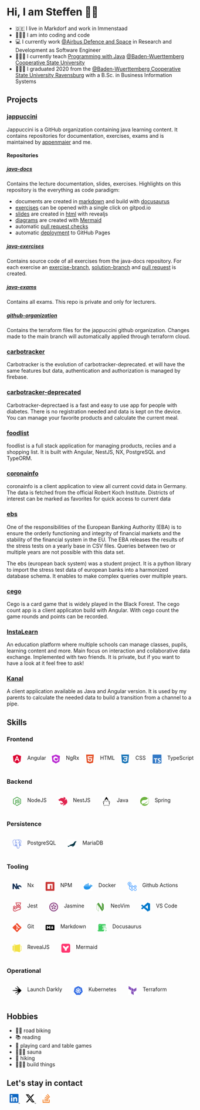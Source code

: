 # Hi, I am Steffen 👱🏼

- 🇩🇪 I live in Markdorf and work in Immenstaad
- 👨🏽‍💻 I am into coding and code
- 💻 I currently work [@Airbus Defence and Space](https://www.airbus.com/en) in Research and Development as Software Engineer
- 👨🏽‍🏫 I currently teach [Programming with Java](https://github.com/jappuccini) [@Baden-Wuerttemberg Cooperative State University](https://www.dhbw.de/english/home)
- 👨🏼‍🎓 I graduated 2020 from the [@Baden-Wuerttemberg Cooperative State University Ravensburg](https://www.ravensburg.dhbw.de/startseite) with a B.Sc. in Business Information Systems

## Projects

### [jappuccini](https://github.com/jappuccini)

Jappuccini is a GitHub organization containing java learning content.
It contains repositories for documentation, exercises, exams and is
maintained by [appenmaier](https://github.com/appenmaier) and me.

#### Repositories

##### [java-docs](https://github.com/jappuccini/java-docs)

Contains the lecture documentation, slides, exercises.
Highlights on this repository is the everything as code paradigm:

- documents are created in [markdown](https://github.com/jappuccini/java-docs/blob/main/docs/additional-material/daniel-java1/cheatsheet.md?plain=1) and build with [docusaurus](https://jappuccini.github.io/java-docs/documentation/java-stream-api)
- [exercises](https://jappuccini.github.io/java-docs/exercises/lambdas/lambdas01) can be opened with a single click on gitpod.io
- [slides](https://jappuccini.github.io/java-docs/slides/steffen/lambda) are created in [html](https://github.com/jappuccini/java-docs/blob/main/src/pages/slides/steffen/lambda.js#L8-L389) with revealjs
- [diagrams](https://jappuccini.github.io/java-docs/exercises/optionals/optionals01/#klassendiagramm) are created with [Mermaid](https://github.com/jappuccini/java-docs/blob/main/docs/exercises/optionals/optionals01.md?plain=1#L14-L37)
- automatic [pull request checks](https://github.com/jappuccini/java-docs/blob/main/.github/workflows/pull_request.yml)
- automatic [deployment](https://github.com/jappuccini/java-docs/blob/main/.github/workflows/docs_deploy.yml) to GitHub Pages

##### [java-exercises](https://github.com/jappuccini/java-exercises)

Contains source code of all exercises from the java-docs repository.
For each exercise an [exercise-branch](https://github.com/jappuccini/java-exercises/tree/exercises/stream-api/01), [solution-branch](https://github.com/jappuccini/java-exercises/tree/solutions/stream-api/01) and [pull request](https://github.com/jappuccini/java-exercises/pull/71/files?diff=split) is created.

##### [java-exams](https://github.com/jappuccini/java-exams)

Contains all exams. This repo is private and only for lecturers.

##### [github-organization](https://github.com/jappuccini/java-exams)

Contains the terraform files for the jappuccini github organization.
Changes made to the main branch will automatically applied through terraform cloud.

### [carbotracker](https://github.com/orgs/bemerkenswert/carbotracker)

Carbotracker is the evolution of carbotracker-deprecated.
et will have the same features but data, authentication and authorization is managed by firebase.

### [carbotracker-deprecated](https://github.com/SteffenLm/carbotracker-deprecated)

Carbotracker-deprectaed is a fast and easy to use app for people with diabetes.
There is no registration needed and data is kept on the device.
You can manage your favorite products and calculate the current meal.

### [foodlist](https://github.com/SteffenLm/foodlist)

foodlist is a full stack application for managing products, reciies and a shopping list.
It is built with Angular, NestJS, NX, PostgreSQL and TypeORM.

### [coronainfo](https://github.com/SteffenLm/CoronaInfo)

coronainfo is a client application to view all current covid data in Germany.
The data is fetched from the official Robert Koch Institute.
Districts of interest can be marked as favorites for quick access to current data

### [ebs](https://github.com/SteffenLm/ebs)

One of the responsibilities of the European Banking Authority (EBA) is to ensure the orderly functioning and integrity of financial markets and the stability of the financial system in the EU.
The EBA releases the results of the stress tests on a yearly base in CSV files.
Queries between two or multiple years are not possible with this data set.

The ebs (european back system) was a student project.
It is a python library to import the stress test data of european banks into a harmonized database schema.
It enables to make complex queries over multiple years.

### [cego](https://github.com/SteffenLm/Cego)

Cego is a card game that is widely played in the Black Forest.
The cego count app is a client applicaton build with Angular.
With cego count the game rounds and points can be recorded.

### [InstaLearn](https://github.com/SteffenLm/InstaLearn)

An education platform where multiple schools can manage classes, pupils, learning content and more.
Main focus on interaction and collaborative data exchange.
Implemented with two friends.
It is private, but if you want to have a look at it feel free to ask!

### [Kanal](https://github.com/SteffenLm/Kanal)

A client application available as Java and Angular version.
It is used by my parents to calculate the needed data to build a transition from a channel to a pipe.

## Skills

### Frontend

<div style="display: flex; flex-direction: row;">
    <div style="display: flex; flex-direction: row; margin: 1rem;">
        <img src="./img/angular.svg" width="24"/>
        <span style="margin-left: 1rem;";>
          Angular
        </span>
    </div>
    <div style="display: flex; flex-direction: row; margin: 1rem">
        <img src="./img/ngrx.svg" width="24"/>
        <span style="margin-left: 1rem;";>
          NgRx
        </span>
    </div>
    <div style="display: flex; flex-direction: row; margin: 1rem">
        <img src="./img/html.svg" width="24"/>
        <span style="margin-left: 1rem;";>
          HTML
        </span>
    </div>
    <div style="display: flex; flex-direction: row; margin: 1rem">
        <img src="./img/css.svg" width="24"/>
        <span style="margin-left: 1rem;";>
          CSS
        </span>
    </div>
    <div style="display: flex; flex-direction: row; margin: 1rem">
        <img src="./img/typescript.svg" width="24"/>
        <span style="margin-left: 1rem;";>
          TypeScript
        </span>
    </div>
</div>

### Backend

<div style="display: flex; flex-direction: row;">
    <div style="display: flex; flex-direction: row; margin: 1rem;">
        <img src="./img/nodejs.svg" width="24"/>
        <span style="margin-left: 1rem;";>
          NodeJS
        </span>
    </div>
    <div style="display: flex; flex-direction: row; margin: 1rem">
        <img src="./img/nestjs.svg" width="24"/>
        <span style="margin-left: 1rem;";>
          NestJS
        </span>
    </div>
    <div style="display: flex; flex-direction: row; margin: 1rem">
        <img src="./img/jdk.svg" width="24"/>
        <span style="margin-left: 1rem;";>
          Java
        </span>
    </div>
    <div style="display: flex; flex-direction: row; margin: 1rem">
        <img src="./img/spring.svg" width="24"/>
        <span style="margin-left: 1rem;";>
          Spring
        </span>
    </div>
</div>

### Persistence

<div style="display: flex; flex-direction: row;">
    <div style="display: flex; flex-direction: row; margin: 1rem">
        <img src="./img/postgresql.svg" width="24"/>
        <span style="margin-left: 1rem;";>
          PostgreSQL
        </span>
    </div>
    <div style="display: flex; flex-direction: row; margin: 1rem">
        <img src="./img/mariadb.svg" width="24"/>
        <span style="margin-left: 1rem;";>
          MariaDB
        </span>
    </div>
</div>

### Tooling

<div style="display: flex; flex-direction: row; flex-wrap: wrap">
    <div style="display: flex; flex-direction: row; margin: 1rem">
        <img src="./img/nx.svg" width="24"/>
        <span style="margin-left: 1rem;";>
          Nx
        </span>
    </div>
    <div style="display: flex; flex-direction: row; margin: 1rem">
        <img src="./img/npm.svg" width="24"/>
        <span style="margin-left: 1rem;";>
          NPM
        </span>
    </div>
    <div style="display: flex; flex-direction: row; margin: 1rem">
        <img src="./img/docker.svg" width="24"/>
        <span style="margin-left: 1rem;";>
          Docker
        </span>
    </div>
    <div style="display: flex; flex-direction: row; margin: 1rem">
        <img src="./img/github-actions.svg" width="24"/>
        <span style="margin-left: 1rem;";>
          Github Actions
        </span>
    </div>
    <div style="display: flex; flex-direction: row; margin: 1rem">
        <img src="./img/jest.svg" width="24"/>
        <span style="margin-left: 1rem;";>
          Jest
        </span>
    </div>
    <div style="display: flex; flex-direction: row; margin: 1rem">
        <img src="./img/jasmine.svg" width="24"/>
        <span style="margin-left: 1rem;";>
          Jasmine
        </span>
    </div>
    <div style="display: flex; flex-direction: row; margin: 1rem">
        <img src="./img/neovim.svg" width="24"/>
        <span style="margin-left: 1rem;";>
          NeoVim
        </span>
    </div>
    <div style="display: flex; flex-direction: row; margin: 1rem">
        <img src="./img/vscode.svg" width="24"/>
        <span style="margin-left: 1rem;";>
          VS Code
        </span>
    </div>
    <div style="display: flex; flex-direction: row; margin: 1rem">
        <img src="./img/git.svg" width="24"/>
        <span style="margin-left: 1rem;";>
          Git
        </span>
    </div>
    <div style="display: flex; flex-direction: row; margin: 1rem">
        <img src="./img/markdown.svg" width="24"/>
        <span style="margin-left: 1rem;";>
          Markdown
        </span>
    </div>
    <div style="display: flex; flex-direction: row; margin: 1rem">
        <img src="./img/docusaurus.svg" width="24"/>
        <span style="margin-left: 1rem;";>
          Docusaurus
        </span>
    </div>
    <div style="display: flex; flex-direction: row; margin: 1rem">
        <img src="./img/revealjs.svg" width="24"/>
        <span style="margin-left: 1rem;";>
          RevealJS
        </span>
    </div>
    <div style="display: flex; flex-direction: row; margin: 1rem">
        <img src="./img/mermaid.svg" width="24"/>
        <span style="margin-left: 1rem;";>
          Mermaid
        </span>
    </div>
</div>

### Operational

<div style="display: flex; flex-direction: row;">
    <div style="display: flex; flex-direction: row; margin: 1rem">
        <img src="./img/launch-darkly.svg" width="24"/>
        <span style="margin-left: 1rem;";>
          Launch Darkly
        </span>
    </div>
    <div style="display: flex; flex-direction: row; margin: 1rem">
        <img src="./img/kubernetes.svg" width="24"/>
        <span style="margin-left: 1rem;";>
          Kubernetes
        </span>
    </div>
    <div style="display: flex; flex-direction: row; margin: 1rem">
        <img src="./img/terraform.svg" width="24"/>
        <span style="margin-left: 1rem;";>
          Terraform
        </span>
    </div>
</div>

## Hobbies

- 🚴🏼 road biking
- 📚 reading
- 🎲 playing card and table games
- 🧖🏼‍♂️ sauna
- 🥾 hiking
- 👨🏼‍💻 build things

## Let's stay in contact

<div>
  <a
    href="https://www.linkedin.com/in/steffen-merk/"
    target="blank"
    style="margin: 0 0.5rem 0 0.5rem"
  >
    <img src="./img/linkedin.svg" width="24"/>
  </a>
  <a
    href="https://twitter.com/steffenlm"
    target="blank"
    style="margin: 0 0.5rem 0 0.5rem"
  >
    <img src="./img/twitter.svg" width="24"/>
  </a>
  <a
    href="https://stackoverflow.com/users/15597816/steffenlm"
    target="blank"
    style="margin: 0 0.5rem 0 0.5rem"
  >
    <img src="./img/stackoverflow.svg" width="24"/>
  </a>
</div>
